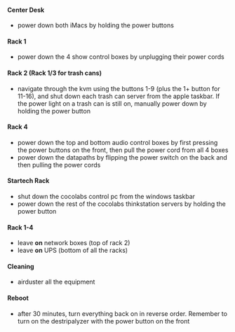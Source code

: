 #### Center Desk
- power down both iMacs by holding the power buttons
#### Rack 1
- power down the 4 show control boxes by unplugging their power cords
#### Rack 2 (Rack 1/3 for trash cans)
- navigate through the kvm using the buttons 1-9 (plus the 1+ button for 11-16), and shut down each trash can server from the apple taskbar. If the power light on a trash can is still on, manually power down by holding the power button
#### Rack 4
- power down the top and bottom audio control boxes by first pressing the power buttons on the front, then pull the power cord from all 4 boxes
- power down the datapaths by flipping the power switch on the back and then pulling the power cords
#### Startech Rack
- shut down the cocolabs control pc from the windows taskbar
- power down the rest of the cocolabs thinkstation servers by holding the power button
#### Rack 1-4
- leave **on** network boxes (top of rack 2)
- leave **on** UPS (bottom of all the racks)
#### Cleaning
- airduster all the equipment
#### Reboot
- after 30 minutes, turn everything back on in reverse order. Remember to turn on the destripalyzer with the power button on the front